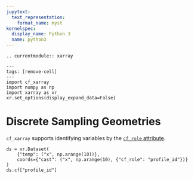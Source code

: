 ```yaml
---
jupytext:
  text_representation:
    format_name: myst
kernelspec:
  display_name: Python 3
  name: python3
---
```

```{eval-rst}
.. currentmodule:: xarray
```
```{code-cell}
---
tags: [remove-cell]
---
import cf_xarray
import numpy as np
import xarray as xr
xr.set_options(display_expand_data=False)
```


# Discrete Sampling Geometries

`cf_xarray` supports identifying variables by the [`cf_role` attribute](http://cfconventions.org/Data/cf-conventions/cf-conventions-1.9/cf-conventions.html#discrete-sampling-geometries).

```{code-cell}
ds = xr.Dataset(
    {"temp": ("x", np.arange(10))},
    coords={"cast": ("x", np.arange(10), {"cf_role": "profile_id"})}
)
ds.cf["profile_id"]
```

